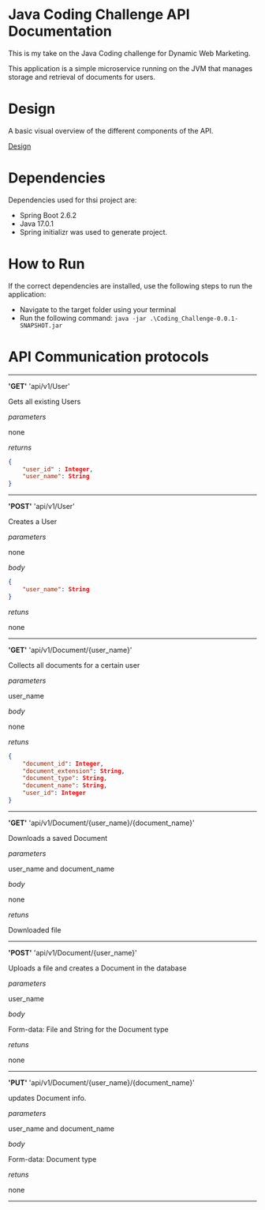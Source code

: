 # Java Coding Challenge API Documentation


This is my take on the Java Coding challenge for Dynamic Web Marketing.

This application is a simple microservice running on the JVM that manages storage and retrieval
of documents for users.

# Design

A basic visual overview of the different components of the API.

[Design](/images/CodeChallenge.drawio.png)

# Dependencies

Dependencies used for thsi project are:

- Spring Boot 2.6.2
- Java 17.0.1
- Spring initializr was used to generate project.

# How to Run

If the correct dependencies are installed, use the following steps to run the application:
- Navigate to the target folder using your terminal
- Run the following command: ```java -jar .\Coding_Challenge-0.0.1-SNAPSHOT.jar```


# API Communication protocols

---
**'GET'** 'api/v1/User'

Gets all existing Users

_parameters_

none
 
_returns_

```json
{
    "user_id" : Integer,
    "user_name": String
}
```
---
**'POST'** 'api/v1/User'

Creates a User

_parameters_

none

_body_

```json
{
    "user_name": String
}
```

_retuns_

none

---

**'GET'** 'api/v1/Document/{user_name}'

Collects all documents for a certain user

_parameters_

user_name

_body_

none

_retuns_

```json
{
    "document_id": Integer,
    "document_extension": String,
    "document_type": String,
    "document_name": String,
    "user_id": Integer
}
```

---

**'GET'** 'api/v1/Document/{user_name}/{document_name}'

Downloads a saved Document

_parameters_

user_name and document_name

_body_

none

_retuns_

Downloaded file

---

**'POST'** 'api/v1/Document/{user_name}'

Uploads a file and creates a Document in the database

_parameters_

user_name

_body_

Form-data: File and String for the Document type

_retuns_

none

---

**'PUT'** 'api/v1/Document/{user_name}/{document_name}'

updates Document info.

_parameters_

user_name and document_name

_body_

Form-data: Document type

_retuns_

none

---






